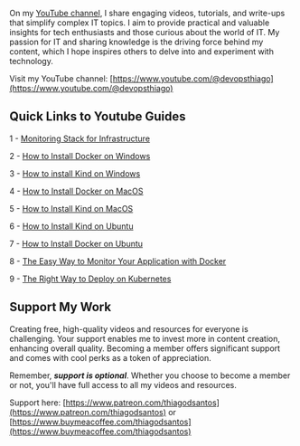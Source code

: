 On my [YouTube channel](https://www.youtube.com/@devopsthiago), I share engaging videos, tutorials, and write-ups that simplify complex IT topics. I aim to provide practical and valuable insights for tech enthusiasts and those curious about the world of IT. My passion for IT and sharing knowledge is the driving force behind my content, which I hope inspires others to delve into and experiment with technology.

Visit my YouTube channel: [https://www.youtube.com/@devopsthiago](https://www.youtube.com/@devopsthiago)

## Quick Links to Youtube Guides

1 - [Monitoring Stack for Infrastructure](/youtube/1/monitoring/docker/README.md)

2 - [How to Install Docker on Windows](/youtube/2/Windows/README.md)

3 - [How to install Kind on Windows](/youtube/3/Windows/README.md)

4 - [How to Install Docker on MacOS](/youtube/4/macOS/README.md)
    
5 - [How to Install Kind on MacOS](/youtube/5/macOS/README.md)

6 - [How to Install Kind on Ubuntu](/youtube/6/kind/README.md)

7 - [How to Install Docker on Ubuntu](/youtube/7/Ubuntu/README.md)

8 - [The Easy Way to Monitor Your Application with Docker](/youtube/8/node-app/README.md)

9 - [The Right Way to Deploy on Kubernetes](/youtube/9/kubernetes/deployment-right-way/README.md)



## Support My Work

Creating free, high-quality videos and resources for everyone is challenging. Your support enables me to invest more in content creation, enhancing overall quality. Becoming a member offers significant support and comes with cool perks as a token of appreciation.

Remember, ***support is optional***. Whether you choose to become a member or not, you'll have full access to all my videos and resources.

Support here: [https://www.patreon.com/thiagodsantos](https://www.patreon.com/thiagodsantos) or [https://www.buymeacoffee.com/thiagodsantos](https://www.buymeacoffee.com/thiagodsantos)
